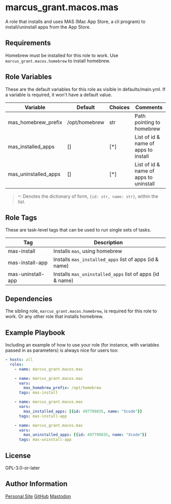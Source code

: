 # marcus_grant.macos.mas

A role that installs and uses MAS (Mac App Store, a cli program)
to install/uninstall apps from the App Store.

## Requirements

Homebrew must be installed for this role to work.
Use `marcus_grant.macos.homebrew` to install homebrew.

## Role Variables

These are the default variables for this role as visible in defaults/main.yml.
If a variable is required, it won't have a default value.

| Variable             | Default       | Choices | Comments                               |
| -------------------- | ------------- | ------- | -------------------------------------- |
| mas_homebrew_prefix  | /opt/homebrew | str     | Path pointing to homebrew              |
| mas_installed_apps   | []            | [*]     | List of id & name of apps to install   |
| mas_uninstalled_apps | []            | [*]     | List of id & name of apps to uninstall |

> `*`: Denotes the dictionary of form, `{id: str, name: str}`, within the list.


## Role Tags

These are task-level tags that can be used to run single sets of tasks.

| Tag               | Description                                              |
| ----------------- | -------------------------------------------------------- |
| mas-install       | Installs `mas`, using homebrew                           |
| mas-install-app   | Installs `mas_installed_apps` list of apps (id & name)   |
| mas-uninstall-app | Installs `mas_uninstalled_apps` list of apps (id & name) |

## Dependencies

The sibling role, `marcus_grant.macos.homebrew`,
is required for this role to work.
Or any other role that installs homebrew.

## Example Playbook

Including an example of how to use your role (for instance, with variables passed in as parameters) is always nice for users too:

```yaml
- hosts: all
  roles:
    - name: marcus_grant.macos.mas

    - name: marcus_grant.macos.mas
      vars:
        mas_homebrew_prefix: /opt/homebrew
      tags: mas-install

    - name: marcus_grant.macos.mas
      vars:
        mas_installed_apps: [{id: 497799835, name: "Xcode"}]
      tags: mas-install-app

    - name: marcus_grant.macos.mas
      vars:
        mas_uninstalled_apps: [{id: 497799835, name: "Xcode"}]
      tags: mas-uninstall-app
```

## License

GPL-3.0-or-later

## Author Information

[Personal Site](https://marcusgrant.me)
[GitHub](https://github.com/marcus-grant)
[Mastodon](https://fosstodon.org/@marcusgrant)
